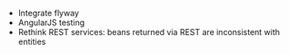 - Integrate flyway
- AngularJS testing
- Rethink REST services: beans returned via REST are inconsistent with entities

